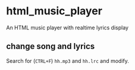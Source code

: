 # html_music_player
An HTML music player with realtime lyrics display 

## change song and lyrics
Search for (`CTRL+F`) `hh.mp3` and `hh.lrc` and modify.
